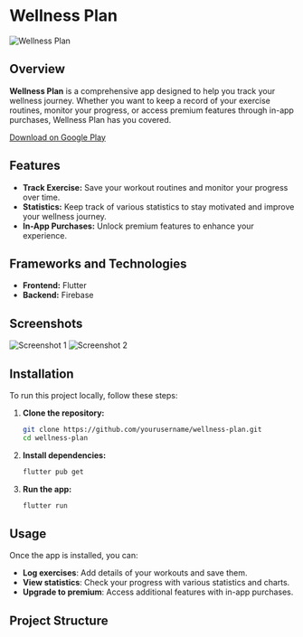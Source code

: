 # Wellness Plan

![Wellness Plan](https://your-image-link.com/banner.png)

## Overview

**Wellness Plan** is a comprehensive app designed to help you track your wellness journey. Whether you want to keep a record of your exercise routines, monitor your progress, or access premium features through in-app purchases, Wellness Plan has you covered.

[Download on Google Play](https://play.google.com/store/apps/details?id=com.yourapp.wellnessplan)

## Features

- **Track Exercise:** Save your workout routines and monitor your progress over time.
- **Statistics:** Keep track of various statistics to stay motivated and improve your wellness journey.
- **In-App Purchases:** Unlock premium features to enhance your experience.

## Frameworks and Technologies

- **Frontend:** Flutter
- **Backend:** Firebase

## Screenshots

![Screenshot 1](https://your-image-link.com/screenshot1.png)
![Screenshot 2](https://your-image-link.com/screenshot2.png)

## Installation

To run this project locally, follow these steps:

1. **Clone the repository:**

    ```bash
    git clone https://github.com/yourusername/wellness-plan.git
    cd wellness-plan
    ```

2. **Install dependencies:**

    ```bash
    flutter pub get
    ```

3. **Run the app:**

    ```bash
    flutter run
    ```

## Usage

Once the app is installed, you can:

- **Log exercises**: Add details of your workouts and save them.
- **View statistics**: Check your progress with various statistics and charts.
- **Upgrade to premium**: Access additional features with in-app purchases.

## Project Structure

